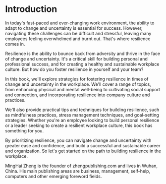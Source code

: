# Introduction

In today's fast-paced and ever-changing work environment, the ability to adapt to change and uncertainty is essential for success. However, navigating these challenges can be difficult and stressful, leaving many employees feeling overwhelmed and burnt out. That's where resilience comes in.

Resilience is the ability to bounce back from adversity and thrive in the face of change and uncertainty. It's a critical skill for building personal and professional success, and for creating a healthy and sustainable workplace culture. But how do you foster resilience in yourself and your team?

In this book, we'll explore strategies for fostering resilience in times of change and uncertainty in the workplace. We'll cover a range of topics, from enhancing physical and mental well-being to cultivating social support and connection, and incorporating resilience into company culture and practices.

We'll also provide practical tips and techniques for building resilience, such as mindfulness practices, stress management techniques, and goal-setting strategies. Whether you're an employee looking to build personal resilience or a leader seeking to create a resilient workplace culture, this book has something for you.

By prioritizing resilience, you can navigate change and uncertainty with greater ease and confidence, and build a successful and sustainable career and organization. So let's get started on the path to building resilience in the workplace.


MingHai Zheng is the founder of zhengpublishing.com and lives in Wuhan, China. His main publishing areas are business, management, self-help, computers and other emerging foreword fields.
